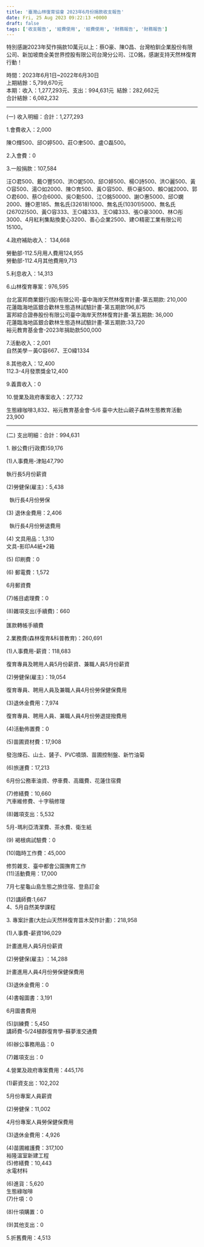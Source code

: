 ```yaml
---
title: '臺灣山林復育協會 2023年6月份捐款收支報告'
date: Fri, 25 Aug 2023 09:22:13 +0000
draft: false
tags: ['收支報告', '經費使用', '經費使用', '財務報告', '財務報告']
---
```


特別感謝2023年契作捐款10萬元以上：蔡O豪、陳O昌、台灣柏釧企業股份有限公司、新加坡商全美世界控股有限公司台灣分公司、江O銘，感謝支持天然林復育行動！

時間：2023年6月1日~2022年6月30日  
上期結餘：5,799,670元  
本期：收入：1,277,293元、支出：994,631元  結餘：282,662元  
合計結餘：6,082,232

* * *

(一) 收入明細：合計：1,277,293

1.會費收入：2,000

陳○輝500、邱○婷500、莊○聿500、盧○磊500。

2.入會費：0

3.一般捐款：107,584

汪○君500、戴○豐500、洪○妮500、邱○婷500、楊○詩500、洪○麗500、黃○容500、湯○如2000、陳○育500、黃○容500、蔡○豪500、賴○誠2000、郭○君600、蔡○合6000、吳○勳500、江○銘50000、謝○惠5000、邱○嫻2000、鍾○恩185、無名氏(32618)1000、無名氏(10301)5000、無名氏(26702)500、黃○容333、王○緯333、王○緯333、張○豪3000、林○彤3000、4月紅利集點換愛心3200、善心企業2500、建○精密工業有限公司15100。  

4.政府補助收入： 134,668  
  
勞動部-112.5月用人費用124,955  
勞動部-112.4月其他費用9,713

5.利息收入：14,313

6.山林復育專案：976,595  
  
台北富邦商業銀行(股)有限公司-臺中海岸天然林復育計畫-第五期款: 210,000  
花蓮臨海地區銀合歡林生態造林試驗計畫-第五期款196,875  
富邦綜合證券股份有限公司臺中海岸天然林復育計畫-第五期款: 36,000  
花蓮臨海地區銀合歡林生態造林試驗計畫-第五期款:33,720  
裕元教育基金會-2023年捐助款500,000

7.活動收入：2,001  
自然美學－黃O容667、王O緯1334

8.其他收入：12,400  
112.3-4月發票獎金12,400

9.義賣收入：0

10.營業及政府專案收入：27,732

生態綠咖啡3,832、裕元教育基金會-5/6 臺中大肚山親子森林生態教育活動23,900

* * *

(二) 支出明細：合計：994,631

1. 辦公費(行政費)59,176

(1)人事費用-津貼47,790

執行長5月份薪資

(2)勞健保(雇主)：5,438

  執行長4月份勞保

(3) 退休金費用：2,406

  執行長4月份勞退費用

(4) 文具用品：1,310  
文具-影印A4紙\*2箱

(5) 印刷費：0

(6) 郵電費：1,572

6月郵資費

(7)帳目處理費：0

(8)雜項支出(手續費)：660  
.  
匯款轉帳手續費

2.業務費(森林復育&科普教育)：260,691

(1)人事費用-薪資：118,683

復育專員及聘用人員5月份薪資、兼職人員5月份薪資

(2)勞健保(雇主)：19,054

復育專員、聘用人員及兼職人員4月份勞保健保費用

(3)退休金費用：7,974

復育專員、聘用人員、兼職人員4月份勞退提撥費用

(4)活動佈置費：0

(5)苗圃資材費：17,908

發泡煉石、山土、鏟子、PVC噴頭、苗圃控制盤、新竹油菊

(6)旅運費：17,213

6月份公務車油資、停車費、高鐵費、花蓮住宿費

(7)修繕費：10,660  
汽車維修費、十字稿修理

(8)雜項支出：5,532

5月-瑪利亞清潔費、茶水費、衛生紙

(9) 褐根病試驗費：0

(10)臨時工作費：45,000

修剪雜支、臺中都會公園撫育工作  
(11)活動費用：17,000

7月七星龜山島生態之旅住宿、登島訂金

(12)講師費:1,667  
4、5月自然美學課程

3. 專案計畫(大肚山天然林復育苗木契作計畫)：218,958

(1)人事費-薪資196,029

計畫進用人員5月份薪資

(2)勞健保(雇主) ：14,288

計畫進用人員4月份勞保健保費用

(3)退休金費用：0

(4)書報圖書：3,191

6月圖書費用

(5)訓練費：5,450  
講師費-5/24植群復育學-蘇夢淮交通費

(6)辦公事務用品：0

(7)雜項支出：0

4.營業及政府專案費用：445,176

(1)薪資支出：102,202

5月份專案人員薪資

(2)勞健保：11,002

4月份專案人員勞保健保費用

(3)退休金費用：4,926

(4)苗圃維護費：317,100  
裕隆溫室新建工程  
(5)修繕費：10,443  
水電材料

(6)進貨：5,620  
生態綠咖啡  
(7)什項：0

(8)什項購置：0

(9)其他支出：0

5.折舊費用：4,513